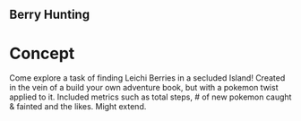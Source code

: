 ## Berry Hunting

# Concept

Come explore a task of finding Leichi Berries in a secluded Island! Created in the vein of a build your own adventure book, but with a pokemon twist applied to it. Included metrics such as total steps, # of new pokemon caught & fainted and the likes. Might extend.
